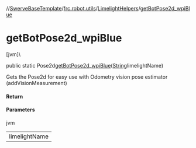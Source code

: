 //[SwerveBaseTemplate](../../../index.md)/[frc.robot.utils](../index.md)/[LimelightHelpers](index.md)/[getBotPose2d_wpiBlue](get-bot-pose2d_wpi-blue.md)

# getBotPose2d_wpiBlue

[jvm]\

public static Pose2d[getBotPose2d_wpiBlue](get-bot-pose2d_wpi-blue.md)([String](https://docs.oracle.com/javase/8/docs/api/java/lang/String.html)limelightName)

Gets the Pose2d for easy use with Odometry vision pose estimator (addVisionMeasurement)

#### Return

#### Parameters

jvm

| |
|---|
| limelightName |

